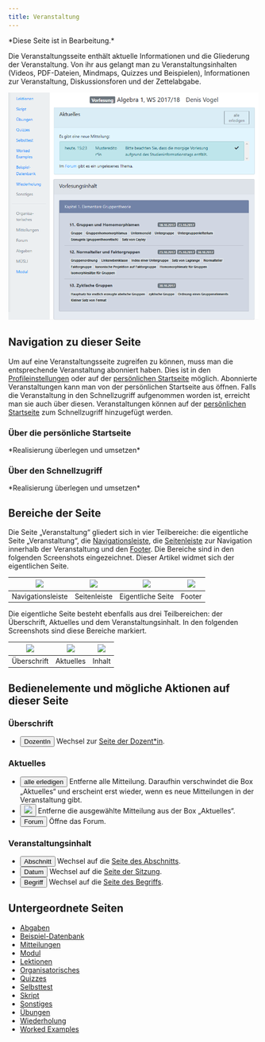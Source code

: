 ```yaml
---
title: Veranstaltung
---
```


\*Diese Seite ist in Bearbeitung.\*

Die Veranstaltungsseite enthält aktuelle Informationen und die Gliederung der Veranstaltung. Von ihr aus gelangt man zu Veranstaltungsinhalten (Videos, PDF-Dateien, Mindmaps, Quizzes und Beispielen), Informationen zur Veranstaltung, Diskussionsforen und der Zettelabgabe.

![](/img/Veranstaltung_thumb.png)

## Navigation zu dieser Seite
Um auf eine Veranstaltungsseite zugreifen zu können, muss man die entsprechende Veranstaltung abonniert haben. Dies ist in den [Profileinstellungen](profile.md) oder auf der [persönlichen Startseite](my-home-page.md) möglich. Abonnierte Veranstaltungen kann man von der persönlichen Startseite aus öffnen. Falls die Veranstaltung in den Schnellzugriff aufgenommen worden ist, erreicht man sie auch über diesen. Veranstaltungen können auf der [persönlichen Startseite](my-home-page.md) zum Schnellzugriff hinzugefügt werden.

### Über die persönliche Startseite
\*Realisierung überlegen und umsetzen\*

### Über den Schnellzugriff
\*Realisierung überlegen und umsetzen\*

## Bereiche der Seite
Die Seite „Veranstaltung“ gliedert sich in vier Teilbereiche: die eigentliche Seite „Veranstaltung“, die [Navigationsleiste](nav-bar.md), die [Seitenleiste](sidebar.md) zur Navigation innerhalb der Veranstaltung und den [Footer](footer.md). Die Bereiche sind in den folgenden Screenshots eingezeichnet. Dieser Artikel widmet sich der eigentlichen Seite.

|<img src="https://media.githubusercontent.com/media/MaMpf-HD/mampf/docs/docs/static/img/Veranstaltung_Navbar.png" height="250"/>|<img src="https://media.githubusercontent.com/media/MaMpf-HD/mampf/docs/docs/static/img/Veranstaltung_Sidebar.png" height="250"/>|<img src="https://media.githubusercontent.com/media/MaMpf-HD/mampf/docs/docs/static/img/Veranstaltung_eigentliche_Seite.png" height="250"/>|<img src="https://media.githubusercontent.com/media/MaMpf-HD/mampf/docs/docs/static/img/Veranstaltung_Footer.png" height="250"/>|
|:---: | :---: |:---: | :---: |
|Navigationsleiste|Seitenleiste|Eigentliche Seite |Footer|

Die eigentliche Seite besteht ebenfalls aus drei Teilbereichen: der Überschrift, Aktuelles und dem Veranstaltungsinhalt. In den folgenden Screenshots sind diese Bereiche markiert.

|<img src="https://media.githubusercontent.com/media/MaMpf-HD/mampf/docs/docs/static/img/Veranstaltung_Ueberschrift.png" height="350"/> |<img src="https://media.githubusercontent.com/media/MaMpf-HD/mampf/docs/docs/static/img/Veranstaltung_Aktuelles.png" height="350"/>  | <img src="https://media.githubusercontent.com/media/MaMpf-HD/mampf/docs/docs/static/img/Veranstaltung_Inhalt.png" height="350"/>|
|:---: | :---: | :---:|
|Überschrift|Aktuelles|Inhalt

## Bedienelemente und mögliche Aktionen auf dieser Seite
### Überschrift
* <a href="/mampf/de/docs/lecturer" target="_self"><button name="button">DozentIn</button></a> Wechsel zur <a href="/mampf/de/docs/lecturer" target="_self">Seite der Dozent*in</a>.

### Aktuelles
* <button name="button">alle erledigen</button> Entferne alle Mitteilung. Daraufhin verschwindet die Box „Aktuelles“ und erscheint erst wieder, wenn es neue Mitteilungen in der Veranstaltung gibt.
* <button name="button"><img src="https://media.githubusercontent.com/media/MaMpf-HD/mampf/docs/docs/static/img/check.png" height="12"/></button> Entferne die ausgewählte Mitteilung aus der Box „Aktuelles“.
* <button name="button">Forum</button> Öffne das Forum.

### Veranstaltungsinhalt
* <a href="/mampf/de/docs/section" target="_self"><button name="button">Abschnitt</button></a> Wechsel auf die <a href="/mampf/de/docs/section" target="_self">Seite des Abschnitts</a>.
* <a href="/mampf/de/docs/session" target="_self"><button name="button">Datum</button></a> Wechsel auf die <a href="/mampf/de/docs/session" target="_self">Seite der Sitzung</a>.
* <a href="/mampf/de/docs/tag" target="_self"><button name="button">Begriff</button></a> Wechsel auf die <a href="/mampf/de/docs/tag" target="_self">Seite des Begriffs</a>.

## Untergeordnete Seiten
* [Abgaben](submissions.md)
* [Beispiel-Datenbank](erdbeere.md)
* [Mitteilungen](announcements.md)
* [Modul](module.md)
* [Lektionen](lessons.md)
* [Organisatorisches](general-information.md)
* [Quizzes](quizzes.md)
* [Selbsttest](self-assessment.md)
* [Skript](manuscript.md)
* [Sonstiges](miscellaneous.md)
* [Übungen](exercises.md)
* [Wiederholung](repetition.md)
* [Worked Examples](worked-examples.md)

